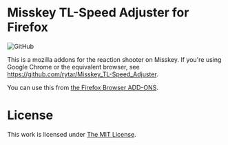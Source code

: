 # Misskey TL-Speed Adjuster for Firefox
![GitHub](https://img.shields.io/github/license/rytar/Misskey_TL-Speed_Adjuster)

This is a mozilla addons for the reaction shooter on Misskey.
If you're using Google Chrome or the equivalent browser, see https://github.com/rytar/Misskey_TL-Speed_Adjuster.

You can use this from [the Firefox Browser ADD-ONS](https://addons.mozilla.org/ja/firefox/addon/misskey-tl-speed-adjuster/).

# License
This work is licensed under [The MIT License](https://opensource.org/license/mit/).
